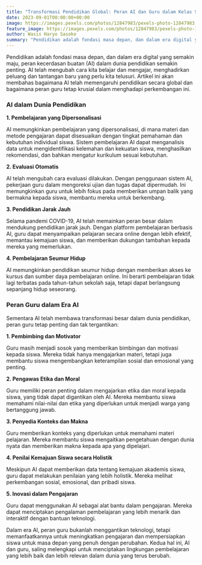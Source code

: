 ```yaml
---
title: "Transformasi Pendidikan Global: Peran AI dan Guru dalam Kelas Sehari-hari"
date: 2023-09-01T00:00:00+00:00
image: https://images.pexels.com/photos/12847983/pexels-photo-12847983.jpeg?auto=compress&cs=tinysrgb&w=1260&h=750&dpr=1
feature_image: https://images.pexels.com/photos/12847983/pexels-photo-12847983.jpeg?auto=compress&cs=tinysrgb&w=1260&h=750&dpr=1
author: Wasis Haryo Sasoko
summary: "Pendidikan adalah fondasi masa depan, dan dalam era digital yang semakin maju, peran kecerdasan buatan (AI) dalam dunia pendidikan semakin penting. AI telah mengubah cara kita belajar dan mengajar, menghadirkan peluang dan tantangan baru yang perlu kita telusuri."
---
```


Pendidikan adalah fondasi masa depan, dan dalam era digital yang semakin maju, peran kecerdasan buatan (AI) dalam dunia pendidikan semakin penting. AI telah mengubah cara kita belajar dan mengajar, menghadirkan peluang dan tantangan baru yang perlu kita telusuri. Artikel ini akan membahas bagaimana AI telah memengaruhi pendidikan secara global dan bagaimana peran guru tetap krusial dalam menghadapi perkembangan ini.

### AI dalam Dunia Pendidikan

**1. Pembelajaran yang Dipersonalisasi**

AI memungkinkan pembelajaran yang dipersonalisasi, di mana materi dan metode pengajaran dapat disesuaikan dengan tingkat pemahaman dan kebutuhan individual siswa. Sistem pembelajaran AI dapat menganalisis data untuk mengidentifikasi kelemahan dan kekuatan siswa, menghasilkan rekomendasi, dan bahkan mengatur kurikulum sesuai kebutuhan.

**2. Evaluasi Otomatis**

AI telah mengubah cara evaluasi dilakukan. Dengan penggunaan sistem AI, pekerjaan guru dalam mengoreksi ujian dan tugas dapat dipermudah. Ini memungkinkan guru untuk lebih fokus pada memberikan umpan balik yang bermakna kepada siswa, membantu mereka untuk berkembang.

**3. Pendidikan Jarak Jauh**

Selama pandemi COVID-19, AI telah memainkan peran besar dalam mendukung pendidikan jarak jauh. Dengan platform pembelajaran berbasis AI, guru dapat menyampaikan pelajaran secara online dengan lebih efektif, memantau kemajuan siswa, dan memberikan dukungan tambahan kepada mereka yang memerlukan.

**4. Pembelajaran Seumur Hidup**

AI memungkinkan pendidikan seumur hidup dengan memberikan akses ke kursus dan sumber daya pembelajaran online. Ini berarti pembelajaran tidak lagi terbatas pada tahun-tahun sekolah saja, tetapi dapat berlangsung sepanjang hidup seseorang.

### Peran Guru dalam Era AI

Sementara AI telah membawa transformasi besar dalam dunia pendidikan, peran guru tetap penting dan tak tergantikan:

**1. Pembimbing dan Motivator**

Guru masih menjadi sosok yang memberikan bimbingan dan motivasi kepada siswa. Mereka tidak hanya mengajarkan materi, tetapi juga membantu siswa mengembangkan keterampilan sosial dan emosional yang penting.

**2. Pengawas Etika dan Moral**

Guru memiliki peran penting dalam mengajarkan etika dan moral kepada siswa, yang tidak dapat digantikan oleh AI. Mereka membantu siswa memahami nilai-nilai dan etika yang diperlukan untuk menjadi warga yang bertanggung jawab.

**3. Penyedia Konteks dan Makna**

Guru memberikan konteks yang diperlukan untuk memahami materi pelajaran. Mereka membantu siswa mengaitkan pengetahuan dengan dunia nyata dan memberikan makna kepada apa yang dipelajari.

**4. Penilai Kemajuan Siswa secara Holistik**

Meskipun AI dapat memberikan data tentang kemajuan akademis siswa, guru dapat melakukan penilaian yang lebih holistik. Mereka melihat perkembangan sosial, emosional, dan pribadi siswa.

**5. Inovasi dalam Pengajaran**

Guru dapat menggunakan AI sebagai alat bantu dalam pengajaran. Mereka dapat menciptakan pengalaman pembelajaran yang lebih menarik dan interaktif dengan bantuan teknologi.

Dalam era AI, peran guru bukanlah menggantikan teknologi, tetapi memanfaatkannya untuk meningkatkan pengajaran dan mempersiapkan siswa untuk masa depan yang penuh dengan perubahan. Kedua hal ini, AI dan guru, saling melengkapi untuk menciptakan lingkungan pembelajaran yang lebih baik dan lebih relevan dalam dunia yang terus berubah.
